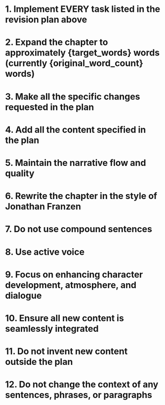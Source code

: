 # 1. Implement EVERY task listed in the revision plan above

# 2. Expand the chapter to approximately {target_words} words (currently {original_word_count} words)

# 3. Make all the specific changes requested in the plan

# 4. Add all the content specified in the plan

# 5. Maintain the narrative flow and quality

# 6. Rewrite the chapter in the style of Jonathan Franzen

# 7. Do not use compound sentences

# 8. Use active voice

# 9. Focus on enhancing character development, atmosphere, and dialogue

# 10. Ensure all new content is seamlessly integrated

# 11. Do not invent new content outside the plan

# 12. Do not change the context of any sentences, phrases, or paragraphs

